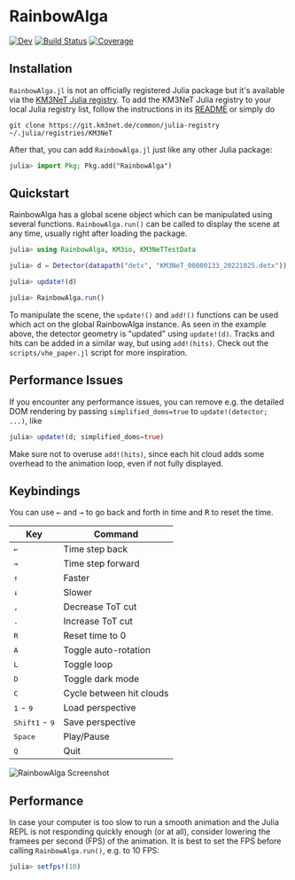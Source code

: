 # RainbowAlga

[![Dev](https://img.shields.io/badge/docs-dev-blue.svg)](https://tgal.gitlab.io/RainbowAlga.jl/dev)
[![Build Status](https://git.km3net.de/tgal/RainbowAlga.jl/badges/main/pipeline.svg)](https://git.km3net.de/tgal/RainbowAlga.jl/pipelines)
[![Coverage](https://git.km3net.de/tgal/RainbowAlga.jl/badges/main/coverage.svg)](https://git.km3net.de/tgal/RainbowAlga.jl/commits/main)

## Installation

`RainbowAlga.jl` is not an officially registered Julia package but it's available via
the [KM3NeT Julia registry](https://git.km3net.de/common/julia-registry). To add
the KM3NeT Julia registry to your local Julia registry list, follow the
instructions in its
[README](https://git.km3net.de/common/julia-registry#adding-the-registry) or simply do

``` shell
git clone https://git.km3net.de/common/julia-registry ~/.julia/registries/KM3NeT
```

    
After that, you can add `RainbowAlga.jl` just like any other Julia package:

``` julia
julia> import Pkg; Pkg.add("RainbowAlga")
```

    
## Quickstart

RainbowAlga has a global scene object which can be manipulated using several
functions. `RainbowAlga.run()` can be called to display the scene at any time,
usually right after loading the package.

``` julia
julia> using RainbowAlga, KM3io, KM3NeTTestData

julia> d = Detector(datapath("detx", "KM3NeT_00000133_20221025.detx"))

julia> update!(d)

julia> RainbowAlga.run()
```

To manipulate the scene, the `update!()` and `add!()` functions can be used
which act on the global RainbowAlga instance.
As seen in the example above, the detector geometry is "updated" using `update!(d)`.
Tracks and hits can be added in a similar way, but using `add!(hits)`.
Check out the `scripts/vhe_paper.jl` script for more inspiration.

## Performance Issues

If you encounter any performance issues, you can remove e.g. the detailed DOM rendering
by passing `simplified_doms=true` to `update!(detector; ...)`, like

```julia
julia> update!(d; simplified_doms=true)
```

Make sure not to overuse `add!(hits)`, since each hit cloud adds some overhead to the
animation loop, even if not fully displayed.

## Keybindings

You can use <kbd>&larr;</kbd> and <kbd>&rarr;</kbd> to go back and forth in time and <kbd>R</kbd> to reset the time.

| Key               | Command                   |
|-------------------|---------------------------|
| <kbd>&larr;</kbd> | Time step back            |
| <kbd>&rarr;</kbd> | Time step forward         |
| <kbd>&uarr;</kbd> | Faster                    |
| <kbd>&darr;</kbd> | Slower                    |
| <kbd>,</kbd>      | Decrease ToT cut          |
| <kbd>.</kbd>      | Increase ToT cut          |
| <kbd>R</kbd>      | Reset time to 0           |
| <kbd>A</kbd>      | Toggle auto-rotation      |
| <kbd>L</kbd>      | Toggle loop               |
| <kbd>D</kbd>      | Toggle dark mode          |
| <kbd>C</kbd>      | Cycle between hit clouds  |
| <kbd>1</kbd> - <kbd>9</kbd>      | Load perspective |
| <kbd>Shift</kbd><kbd>1</kbd> - <kbd>9</kbd>      | Save perspective |
| <kbd>Space</kbd>  | Play/Pause                |
| <kbd>Q</kbd>      | Quit                      |


![RainbowAlga Screenshot](https://git.km3net.de/tgal/RainbowAlga.jl/-/raw/main/docs/images/RainbowAlga_Screenshot.png?ref_type=heads)

## Performance

In case your computer is too slow to run a smooth animation and the Julia REPL is not responding quickly enough (or at all), consider lowering the framees per second (FPS) of the animation. It is best to set the FPS before calling `RainbowAlga.run()`, e.g. to 10 FPS:

``` julia
julia> setfps!(10)
```

